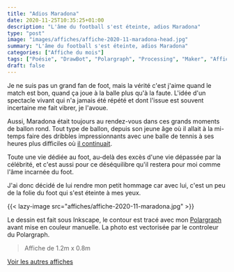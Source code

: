 ```yaml
---
title: "Adios Maradona"
date: 2020-11-25T10:35:25+01:00
description: "L'âme du football s'est éteinte, adios Maradona"
type: "post"
image: "images/affiches/affiche-2020-11-maradona-head.jpg"
summary: "L'âme du football s'est éteinte, adios Maradona"
categories: ["Affiche du mois"]
tags: ["Poésie", "DrawBot", "Polargraph", "Processing", "Maker", "Affiche du mois"]
draft: false
---
```



Je ne suis pas un grand fan de foot, mais la vérité c'est j'aime quand 
le match est bon, quand ça joue à la balle plus qu'à la faute. L'idée d'un spectacle vivant qui n'a jamais été répété et dont l'issue est souvent incertaine me fait vibrer, je l'avoue.

Aussi, Maradona était toujours au rendez-vous dans ces grands moments de ballon rond. Tout type de ballon, depuis son jeune âge où il allait à la mi-temps faire des dribbles impressionnants avec une balle de tennis à ses heures plus difficiles où [il continuait](https://www.youtube.com/watch?v=tJ69bFbgVG8). 

Toute une vie dédiée au foot, au-delà des excès d'une vie dépassée par la célébrité, et c'est aussi pour ce déséquilibre qu'il restera pour moi comme l'âme incarnée du foot. 
 
J'ai donc décidé de lui rendre mon petit hommage car avec lui, c'est un peu 
de la folie du foot qui s'est éteinte à mes yeux. 

{{< lazy-image src="affiches/affiche-2020-11-maradona.jpg" >}} 

Le dessin est fait sous Inkscape, le contour est tracé avec mon [Polargraph](../drawbot-polargraph) avant mise en couleur manuelle. La photo est vectorisée par le controleur du Polargraph. 

> Affiche de 1.2m x 0.8m

[Voir les autres affiches](/categories/affiche-du-mois)

